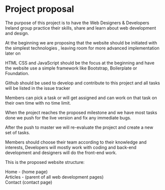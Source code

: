 # Project proposal

The purpose of this project is to have the Web Designers & Developers Ireland group practice their skills, share and learn about web development and design.

At the beginning we are proposing that the website should be initiated with the simplest technologies , leaving room for more advanced implementation later on

HTML CSS and JavaScript should be the focus at the beginning and have the website use a simple framework like Bootstrap, Boilerplate or Foundation.

Github should be used to develop and contribute to this project and all tasks will be listed in the issue tracker

Members can pick a task or will get assigned and can work on that task on their own time with no time limit.

When the project reaches the proposed milestone and we have most tasks done we push for the live version and fix any immediate bugs.

After the push to master we will re-evaluate the project and create a new set of tasks.

Members should choose their team according to their knowledge and interests, Developers will mostly work with coding and back-end development and designers will do the front-end work.


This is the proposed website structure:

Home - (home page)  
Articles - (parent of all web development pages)  
Contact (contact page)  


